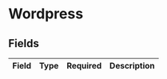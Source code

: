 # Wordpress


## Fields

| Field       | Type        | Required    | Description |
| ----------- | ----------- | ----------- | ----------- |